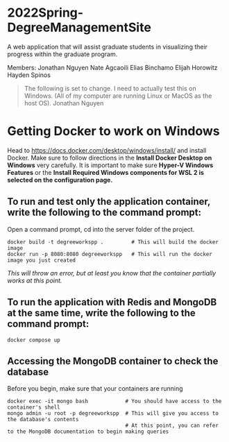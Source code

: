 # 2022Spring-DegreeManagementSite
A web application that will assist graduate students in visualizing their progress within the graduate program.

Members:
Jonathan Nguyen
Nate Agcaoili
Elias Binchamo
Elijah Horowitz
Hayden Spinos

> The following is set to change. I need to actually test this on Windows. (All of my computer are running Linux or MacOS as the host OS). 
> Jonathan Nguyen

# Getting Docker to work on Windows
Head to https://docs.docker.com/desktop/windows/install/ and install Docker. Make sure to follow directions in the **Install Docker Desktop on Windows** very carefully. It is important to make sure **Hyper-V Windows Features** or the **Install Required Windows components for WSL 2 is selected on the configuration page.**

## To run and test only the application container, write the following to the command prompt:
Open a command prompt, cd into the server folder of the project.
```
docker build -t degreeworkspp .         # This will build the docker image
docker run -p 8080:8080 degreeworkspp   # This will run the docker image you just created
``` 
*This will throw an error, but at least you know that the container partially works at this point.*

## To run the application with Redis and MongoDB at the same time, write the following to the command prompt:
```
docker compose up
```

## Accessing the MongoDB container to check the database
Before you begin, make sure that your containers are running
```
docker exec -it mongo bash            # You should have access to the container's shell
mongo admin -u root -p degreeworkspp  # This will give you access to the database's contents
                                      # At this point, you can refer to the MongoDB documentation to begin making queries
```
